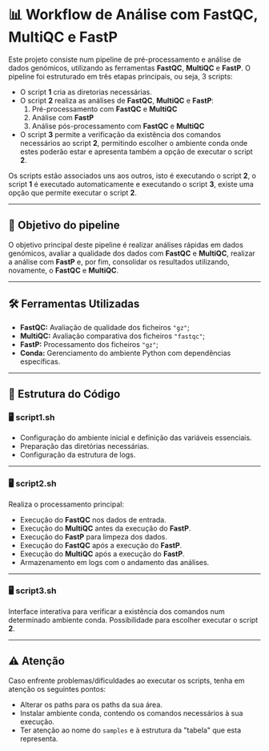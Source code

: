 # 📊 **Workflow de Análise com FastQC, MultiQC e FastP**  

Este projeto consiste num pipeline de pré-processamento e análise de dados genómicos, utilizando as ferramentas **FastQC**, **MultiQC** e **FastP**. O pipeline foi estruturado em três etapas principais, ou seja, 3 scripts:  

- O script **1** cria as diretorias necessárias.  
- O script **2** realiza as análises de **FastQC**, **MultiQC** e **FastP**:  
  1. Pré-processamento com **FastQC** e **MultiQC**  
  2. Análise com **FastP**  
  3. Análise pós-processamento com **FastQC** e **MultiQC**  
- O script **3** permite a verificação da existência dos comandos necessários ao script **2**, permitindo escolher o ambiente conda onde estes poderão estar e apresenta também a opção de executar o script **2**.  

Os scripts estão associados uns aos outros, isto é executando o script **2**, o script **1** é executado automaticamente e executando o script **3**, existe uma opção que permite executar o script **2**.  

---

## 🚀 **Objetivo do pipeline**  

O objetivo principal deste pipeline é realizar análises rápidas em dados genómicos, avaliar a qualidade dos dados com **FastQC** e **MultiQC**, realizar a análise com **FastP** e, por fim, consolidar os resultados utilizando, novamente, o **FastQC** e **MultiQC**.  

---

## 🛠️ **Ferramentas Utilizadas**  

- **FastQC:** Avaliação de qualidade dos ficheiros `"gz"`;  
- **MultiQC:** Avaliação comparativa dos ficheiros `"fastqc"`;  
- **FastP:** Processamento dos ficheiros `"gz"`;  
- **Conda:** Gerenciamento do ambiente Python com dependências específicas.  

---

## 📂 **Estrutura do Código**  

### 🖥️ **script1.sh**  

- Configuração do ambiente inicial e definição das variáveis essenciais.  
- Preparação das diretórias necessárias.  
- Configuração da estrutura de logs.  

---

### 🖥️ **script2.sh**  

Realiza o processamento principal:  

- Execução do **FastQC** nos dados de entrada.  
- Execução do **MultiQC** antes da execução do **FastP**.  
- Execução do **FastP** para limpeza dos dados.  
- Execução do **FastQC** após a execução do **FastP**.  
- Execução do **MultiQC** após a execução do **FastP**.  
- Armazenamento em logs com o andamento das análises.  

---

### 🖥️ **script3.sh**  

Interface interativa para verificar a existência dos comandos num determinado ambiente conda. Possibilidade para escolher executar o script **2**.  

---

## ⚠️ **Atenção**  

Caso enfrente problemas/dificuldades ao executar os scripts, tenha em atenção os seguintes pontos:  

- Alterar os paths para os paths da sua área.  
- Instalar ambiente conda, contendo os comandos necessários à sua execução.  
- Ter atenção ao nome do `samples` e à estrutura da "tabela" que esta representa.  
